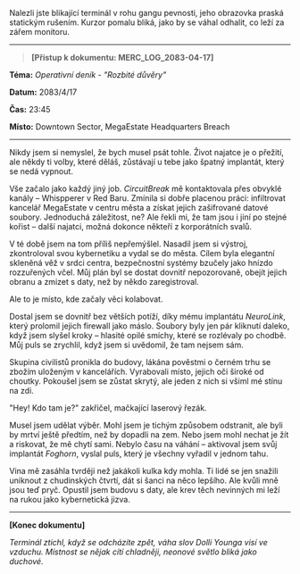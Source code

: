 Nalezli jste blikající terminál v rohu gangu pevnosti, jeho obrazovka praská statickým rušením. Kurzor pomalu bliká, jako by se váhal odhalit, co leží za zářem monitoru.

---

> **[Přístup k dokumentu: MERC_LOG_2083-04-17]**

**Téma:** _Operativní deník - "Rozbité důvěry"_

**Datum:** 2083/4/17

**Čas:** 23:45

**Místo:** Downtown Sector, MegaEstate Headquarters Breach

---

Nikdy jsem si nemyslel, že bych musel psát tohle. Život najatce je o přežití, ale někdy ti volby, které děláš, zůstávají u tebe jako špatný implantát, který se nedá vypnout.

Vše začalo jako každý jiný job. _CircuitBreak_ mě kontaktovala přes obvyklé kanály – Whispperer v Red Baru. Zmínila si dobře placenou práci: infiltrovat kancelář MegaEstate v centru města a získat jejich zašifrované datové soubory. Jednoduchá záležitost, ne? Ale řekli mi, že tam jsou i jiní po stejné kořist – další najatci, možná dokonce někteří z korporátních svalů.

V té době jsem na tom příliš nepřemýšlel. Nasadil jsem si výstroj, zkontroloval svou kybernetiku a vydal se do města. Cílem byla elegantní skleněná věž v srdci centra, bezpečnostní systémy bzučely jako hnízdo rozzuřených včel. Můj plán byl se dostat dovnitř nepozorovaně, obejít jejich obranu a zmizet s daty, než by někdo zaregistroval.

Ale to je místo, kde začaly věci kolabovat.

Dostal jsem se dovnitř bez větších potíží, díky mému implantátu _NeuroLink_, který prolomil jejich firewall jako máslo. Soubory byly jen pár kliknutí daleko, když jsem slyšel kroky – hlasité opilé smíchy, které se rozlévaly po chodbě. Můj puls se zrychlil, když jsem si uvědomil, že tam nejsem sám.

Skupina civilistů pronikla do budovy, lákána pověstmi o černém trhu se zbožím uloženým v kancelářích. Vyrabovali místo, jejich oči široké od choutky. Pokoušel jsem se zůstat skrytý, ale jeden z nich si všiml mé stínu na zdi.

"Hey! Kdo tam je?" zakřičel, mačkající laserový řezák.

Musel jsem udělat výběr. Mohl jsem je tichým způsobem odstranit, ale byli by mrtví ještě předtím, než by dopadli na zem. Nebo jsem mohl nechat je žít a riskovat, že mě chytí sami. Nebylo času na váhání – aktivoval jsem svůj implantát _Foghorn_, vyslal puls, který je všechny vyřadil v jednom tahu.

Vina mě zasáhla tvrději než jakákoli kulka kdy mohla. Ti lidé se jen snažili uniknout z chudinských čtvrtí, dát si šanci na něco lepšího. Ale kvůli mně jsou teď pryč. Opustil jsem budovu s daty, ale krev těch nevinných mi leží na rukou jako kybernetická jizva.

---

**[Konec dokumentu]**

_Terminál ztichl, když se odcházíte zpět, váha slov Dolli Younga visí ve vzduchu. Místnost se nějak cítí chladněji, neonové světlo bliká jako duchové._
